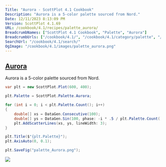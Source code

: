 ```yaml
---
Title: "Aurora - ScottPlot 4.1 Cookbook"
Description: "Aurora is a 5-color palette sourced from Nord."
Date: 12/11/2023 8:13:09 PM
Version: ScottPlot 4.1.69
URL: /cookbook/4.1/recipes/palette_aurora/
BreadcrumbNames: ["ScottPlot 4.1 Cookbook", "Palette", "Aurora"]
BreadcrumbUrls: ["/cookbook/4.1/", "/cookbook/4.1/category/palette", "/cookbook/4.1/recipes/palette_aurora/"]
SearchUrl: "/cookbook/4.1/search/"
OgImage: "/cookbook/4.1/images/palette_aurora.png"
---
```


<h2><a id='aurora' href='/cookbook/4.1/recipes/palette_aurora/'>Aurora</a></h2>

Aurora is a 5-color palette sourced from Nord.

```cs
var plt = new ScottPlot.Plot(600, 400);

plt.Palette = ScottPlot.Palette.Aurora;

for (int i = 0; i < plt.Palette.Count(); i++)
{
    double[] xs = DataGen.Consecutive(100);
    double[] ys = DataGen.Sin(100, phase: -i * .5 / plt.Palette.Count());
    plt.AddScatterLines(xs, ys, lineWidth: 3);
}

plt.Title($"{plt.Palette}");
plt.AxisAuto(0, 0.1);

plt.SaveFig("palette_Aurora.png");
```

<img src='../../images/palette_aurora.png' class='d-block mx-auto my-5' />


